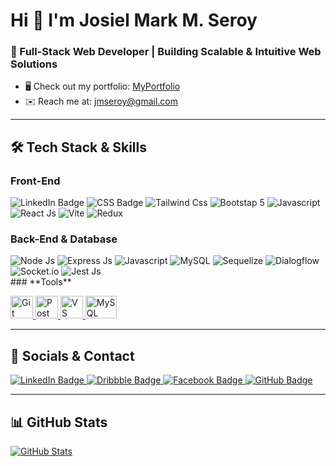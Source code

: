 # Hi 👋 I'm Josiel Mark M. Seroy  
### 🚀 Full-Stack Web Developer | Building Scalable & Intuitive Web Solutions  

- 🖥️ Check out my portfolio: [MyPortfolio](http://jmarkdev.github.io/portfolio)  
- ✉️ Reach me at: [jmseroy@gmail.com](mailto:jmseroy@gmail.com)  

---

## 🛠️ **Tech Stack & Skills**  

### **Front-End**
<div>
  <img src="https://img.shields.io/badge/HTML5-E34F26?style=for-the-badge&logo=html5&logoColor=white" alt="LinkedIn Badge"/>
<img src="https://img.shields.io/badge/CSS3-1572B6?style=for-the-badge&logo=css3&logoColor=white" alt="CSS Badge" />
  <img src="https://img.shields.io/badge/Tailwind_CSS-38B2AC?style=for-the-badge&logo=tailwind-css&logoColor=white" alt="Tailwind Css" />
  <img src="https://img.shields.io/badge/Bootstrap-563D7C?style=for-the-badge&logo=bootstrap&logoColor=white" alt="Bootstap 5"/>
  <img src="https://img.shields.io/badge/JavaScript-323330?style=for-the-badge&logo=javascript&logoColor=F7DF1E" alt="Javascript"/>
  <img src="https://img.shields.io/badge/React-20232A?style=for-the-badge&logo=react&logoColor=61DAFB" alt="React Js"/>
  <img src="https://img.shields.io/badge/Vite-B73BFE?style=for-the-badge&logo=vite&logoColor=FFD62E" alt="Vite"/>
  <img src="https://img.shields.io/badge/Redux-593D88?style=for-the-badge&logo=redux&logoColor=white" alt="Redux"/>

</div>

### **Back-End & Database**  
<div>
<img src="https://img.shields.io/badge/Node%20js-339933?style=for-the-badge&logo=nodedotjs&logoColor=white" alt="Node Js"/>  
  <img src="https://img.shields.io/badge/Express%20js-000000?style=for-the-badge&logo=express&logoColor=white" alt="Express Js"/>
   <img src="https://img.shields.io/badge/JavaScript-323330?style=for-the-badge&logo=javascript&logoColor=F7DF1E" alt="Javascript"/>
    <img src="https://img.shields.io/badge/MySQL-005C84?style=for-the-badge&logo=mysql&logoColor=white" alt="MySQL"/>
    <img src="https://img.shields.io/badge/Sequelize-52B0E7?style=for-the-badge&logo=Sequelize&logoColor=white" alt="Sequelize"/>
    <img src="https://img.shields.io/badge/dialogflow-FF9800?style=for-the-badge&logo=dialogflow&logoColor=white" alt="Dialogflow"/>
    <img src="https://img.shields.io/badge/Socket.io-010101?&style=for-the-badge&logo=Socket.io&logoColor=white" alt="Socket.io"/>
  <img src="https://img.shields.io/badge/Jest-C21325?style=for-the-badge&logo=jest&logoColor=white" alt="Jest Js"/>
</div>
### **Tools**  
<p align="left">
  <a href="https://git-scm.com/" target="_blank">
    <img src="https://raw.githubusercontent.com/danielcranney/readme-generator/main/public/icons/skills/git-colored.svg" width="36" height="36" alt="Git" />
  </a>
  <a href="https://www.postman.com/" target="_blank">
    <img src="https://www.vectorlogo.zone/logos/getpostman/getpostman-icon.svg" width="36" height="36" alt="Postman" />
  </a>
  <a href="https://code.visualstudio.com/" target="_blank">
    <img src="https://raw.githubusercontent.com/danielcranney/readme-generator/main/public/icons/skills/vscode-colored.svg" width="36" height="36" alt="VS Code" />
  </a>
  <a href="https://www.mysql.com/products/workbench/" target="_blank">
    <img src="https://www.vectorlogo.zone/logos/mysql/mysql-ar21.svg" width="50" height="36" alt="MySQL Workbench" />
  </a>
</p>


---

## 🔗 **Socials & Contact**  

<div id="badges">
  <a href="https://www.linkedin.com/in/josiel-mark-seroy-0a9341245/" target="_blank">
  <img src="https://img.shields.io/badge/LinkedIn-0A66C2?style=for-the-badge&logo=linkedin&logoColor=white" alt="LinkedIn Badge"/>

  </a>
  <a href="https://www.dribbble.com/JMarkDev" target="_blank">
    <img src="https://img.shields.io/badge/Dribbble-pink?style=for-the-badge&logo=dribbble&logoColor=white" alt="Dribbble Badge"/>
  </a>
  <a href="https://www.facebook.com/people/Josiel-Mark-Miel-Seroy/" target="_blank">
    <img src="https://img.shields.io/badge/Facebook-blue?style=for-the-badge&logo=facebook&logoColor=white" alt="Facebook Badge"/>
  </a>
  <a href="https://www.github.com/jmarkdev" target="_blank">
    <img src="https://img.shields.io/badge/GitHub-black?style=for-the-badge&logo=github&logoColor=white" alt="GitHub Badge"/>
  </a>
</div>


---

## 📊 **GitHub Stats**  

<p align="left">
  <a href="http://www.github.com/jmarkdev">
    <img src="https://github-readme-stats.vercel.app/api?username=jmarkdev&show_icons=true&count_private=true&title_color=0891b2&text_color=ffffff&icon_color=0891b2&bg_color=1c1917&hide_border=true&show_icons=true" alt="GitHub Stats" />
  </a>
</p>
